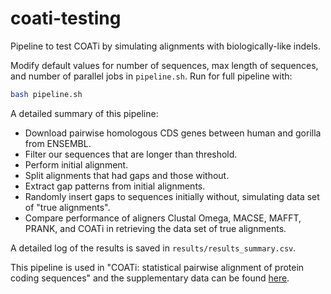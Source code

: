 # coati-testing

Pipeline to test COATi by simulating alignments with biologically-like indels.

Modify default values for number of sequences, max length of sequences,
and number of parallel jobs in `pipeline.sh`. Run for full pipeline with:
```bash
bash pipeline.sh
```

A detailed summary of this pipeline:

- Download pairwise homologous CDS genes between human and gorilla from ENSEMBL.
- Filter our sequences that are longer than threshold.
- Perform initial alignment.
- Split alignments that had gaps and those without.
- Extract gap patterns from initial alignments.
- Randomly insert gaps to sequences initially without, simulating data set of
"true alignments".
- Compare performance of aligners Clustal Omega, MACSE, MAFFT, PRANK, and COATi
in retrieving the data set of true alignments.

A detailed log of the results is saved in `results/results_summary.csv`.

This pipeline is used in "COATi: statistical pairwise alignment of protein coding sequences" and the supplementary data can be found [here](https://figshare.com/articles/dataset/Supplementary_data_for_COATi_statistical_pairwise_alignment_of_protein_coding_sequences_/23064227).

